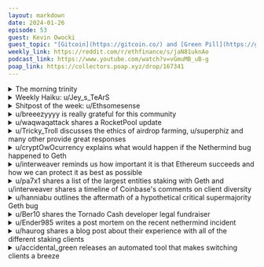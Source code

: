 ```yaml
---
layout: markdown
date: 2024-01-26
episode: 53
guest: Kevin Owocki
guest_topic: "[Gitcoin](https://gitcoin.co/) and [Green Pill](https://greenpill.network/), a network-society that exports regenerative digital infrastructure to the world"
weekly_link: https://reddit.com/r/ethfinance/s/jaN81uknAo
podcast_link: https://www.youtube.com/watch?v=vGmuMB_uB-g
poap_link: https://collectors.poap.xyz/drop/167341
---
```



<details markdown=1>
<summary>The morning trinity</summary>
[View on Reddit →](https://reddit.com/r/ethfinance/comments/1abbg8a/comment/kjme4jj/)

[u/djlywtf](https://reddit.com/u/djlywtf)

> Ethereum

[u/jaskidd05](https://reddit.com/u/jaskidd05)

> $2225

[u/UgotTrisomy21](https://reddit.com/u/UgotTrisomy21)

> 0.055

[u/usesbinkvideo](https://reddit.com/u/usesbinkvideo)

> 89,046 hodlers subscribed (+12)

[u/bagogel12](https://reddit.com/u/bagogel12)

> 497d since The Merge

</details>
<details markdown=1>
<summary>Weekly Haiku: u/Jey_s_TeArS</summary>
[View on Reddit →](https://reddit.com/r/ethfinance/comments/19cou8k/daily_general_discussion_january_22_2024/kj3hn40/)

*Seek consistency,*

*More client diversity,*

*Bring persistency.*

</details>
<details markdown=1>
<summary>Shitpost of the week: u/Ethsomesense</summary>
[View on Reddit →](https://reddit.com/r/ethfinance/comments/19bwkm1/daily_general_discussion_january_21_2024/kiv0jz1/)

When you were partying, I studied the blade. When you were having premarital sex, I mastered the blockchain. While you wasted your days on crypto twitter in pursuit of vanity, I farmed eigenlayer points. And now that the world is on fire and the soylana manlets are at the gate you have the audacity to come to me for airdrops.

</details>
<details markdown=1>
<summary>u/breeezyyyy is really grateful for this community</summary>
[View on Reddit →](https://reddit.com/r/ethfinance/comments/199j5zi/daily_general_discussion_january_18_2024/kife94h/)

Good Morning. I just wanted to say how truly grateful I am for this group from the bottom of my heart.

The folks in here are caring, sincere, curious, and hungry for the truth. In this world we live in, it's really a rarity to have this quality of human concentrated in one place.

Yesterday  I got hacked through my own fault and signed off-chain approval for  2 assets that were drained from my wallet.  This was my first time being scammed/hacked.

Somehow, they also managed to pay down a significant portion of my USDC debt \[huzzah!\] from my AAVE position by withdrawing/paying out to get my ETH- so it did not end up being completely catastrophic. I still don't fully understand what happened with this piece of the puzzle.

No less than 8-10 people reached out, offered help, pointed me in the right direction, and that means the world to me. I know I'm not getting the tokens back.

Last night I wrapped my head around what happened and tossed back a bunch of beers with friends in real life--nothing like joking about it to get over it mentally.

Just wanted to say thanks again to everyone in here that makes this such an amazing community.

</details>
<details markdown=1>
<summary>u/waqwaqattack shares a RocketPool update</summary>
[View on Reddit →](https://reddit.com/r/ethfinance/comments/19ac5xh/daily_general_discussion_january_19_2024/kiltktx/)

I'm here with a new Rocket Pool update!

A few weeks ago, I mentioned the process for new tokenomics had started. We were looking for (and still are, I guess) submissions, and [we got over 20](https://dao.rocketpool.net/t/call-for-reviewers-rapid-research-incubation/2631)! These range from changing collateral systems, new RPL rewards dynamics, MEV theft protections, and much more.

A new committee to analyze the submissions has been created with [5 members](https://dao.rocketpool.net/t/rapid-research-incubation-begins/2654). You're welcome to follow along (and provide feedback on the submissions if you are interested). There are three community members and two team members. They will inspect every submission, rank them, and make suggestions. This process is expected to take place over the next few weeks.

Next, it is likely the new tokenomics will be a blend of the outstanding submissions. We already have one community member [share ideas](https://github.com/Valdorff/rp-thoughts/blob/main/2023_11_rapid_research_incubator/overall_preference.md) on what they think the new tokenomics for Rocket Pool might look like. This is all still very early, though, and there are going to be many changes and suggestions in the coming weeks.

This whole process has been hugely exciting (for tokenomics nerds like me haha). I'll let you all know what the outstanding submissions were once we get some clarity on that and what direction the next steps will take.

</details>
<details markdown=1>
<summary>u/Tricky_Troll discusses the ethics of airdrop farming, u/superphiz and many other provide great responses</summary>
[View on Reddit →](https://reddit.com/r/ethfinance/comments/19b4wii/daily_general_discussion_january_20_2024/kipwmck/)

[u/Tricky_Troll](https://reddit.com/u/Tricky_Troll):

I’m curious as to people’s thoughts on the ethics of airdrop farming after a discussion I had deep in replies yesterday.

Firstly, I have two airdrop farming wallets. I try to stick to projects I like and not get too degenerate. This helps it feel legitimate to me as the original airdrop idea was to give shares and a stake in the platform out to the community. But two wallets? A true sybil resistant system would call me out for that and either penalise me or only reward me once. Is having two wallets being greedy? Maybe. Personally it feels like a rational balance between the following:

- Fighting airdrop farmers with dozens or hundreds of wallets who might be diluting my share.

- Not blatantly farming/sybil attacking the drop mechanism.

- Not spending too much mental and financial overhead speculating on something which may not happen.

On the other hand, to me, the idea of having a dozen wallets or more to farm an airdrop feels wrong. The developers will set a certain amount tokens to the community and if you game their mechanisms and qualify on 10 wallets, then you get 10 slices of the pie instead of 1. This adds 9 more slices to the pie than an anti-sybil minded developer would have ideally intended. Since this has no effect on the total number of tokens in the airdrop, your sybil wallets have eaten into the size of the slices of everyone else. In short, airdrop distributions are a zero sum game and more tokens for you means less for someone else.

Now I'm not trying to virtue signal or shame anyone for having 10 wallets. There's no ethical code about how much free money someone is entitled to. Furthermore, there is a justifiable and rational argument that since others are sybil attacking, you need to too. After all, you’re not eating into the average Joe’s piece of the pie, you’re eating into the faceless big airdrop farm in China with 1,000 wallets run by a computer program. At the end of the day, it is the developer’s job to ensure that the distribution is sybil resistant and makes it to the community and not the spammers.

This is in the same vein of human coordination problems we face with MEV — an arms race appears to capture economic value as no amount of virtue signalling and solo stalkers opting to build their own blocks will be enough coordination to stop rational actors from doing what makes the most economic sense. In fact, being virtuous just leaves more profit for the “bad” and less values driven actors. So with that said, does that make being virtuous and leaving more value on the table actively counter productive for our values? In the bigger picture, this is why we need things like proposer-builder separation. To remove as many of these mechanisms of value capture which involve some kind of arms race. This is because in these areas of competitive value capture, there is almost always a centralising force over time towards those who are the most successful and in some cases, the most brutal with their tactics (see block proposal timing games for the latest development here).

To get back on the original topic, why two wallets? I guess it's just the way I was raised to not be too greedy or selfish in a zero sum game. As I said above, I’d be taking more from someone else’s slice. But on the other hand, I’m not lost in an idealistic world. The rational side of my brain sees how the game theory plays out and says farm that airdrop and take a slice out of the big boys’ pie as they’d only spend the money on stupid things anyway. So here I am, somewhere in the middle. I’m definitely putting effort into farming airdrops and with 2 wallets, maybe taking a larger slice than I’m fairly entitled to. However, it is still less than I could get if I really wanted more.

All this is probably a similar reason to why I just want a house in the countryside somewhere and not a gazillion rental properties, a ferrari and a yacht. I would get very marginal enjoyment out of such fancy things and that marginal enjoyment nowhere near equates to the amount of good for others which those millions of dollars could do if they were put to more productive work. After all, spending money tells society where to put its effort. Collectively we get much more from feeding and housing people than we do from vroom vroom shiny car go fast. But still, even 90% of the world aren’t lucky enough to own their own home and live in a safe, stable, country. So at this rate I’ll likely be getting a bigger slice than I’d be fairly entitled to if the world’s resources were split evenly. But in the situation I have been fortunate enough to find myself in, I don’t feel overly greedy and I hope that’s good enough.

Anyway, thanks for reading me share my thought process. I learned a bit just trying to articulate this. So let me know, where do you lie on the scale of [u/Superphiz](https://reddit.com/u/superphiz) to hyper-capitalist rational actor? Or what are your thoughts on any of the above. In the end this discussion covered way more than I thought it would.

---

[View on Reddit →](https://reddit.com/r/ethfinance/comments/19b4wii/daily_general_discussion_january_20_2024/kiqdeel/)

[u/superphiz](https://reddit.com/u/superphiz):

No flowery preamble because my wife is demanding that I get in the shower for a day trip. I do adore you in so many ways tricky, and I'm honored that you consider my positions and our alignment. Here are too many bullet points that will definitely make me late for the shower.

1. I don't want anyone to exaggerate my wholesomeness and assume that I am too "good" to airdrop farm or use multiple accounts. I definitely have and will continue to use multiple accounts if it appears that those mundane actions will increase my qualifications for an airdrop.

2. In general, I see airdrops differently than other people. I don't typically view airdrops as a benefit to the end recipient, but as a combination of a VC liquidity tool, or an engagement farming technique that allows startups to more easily create a case to VC for additional funding or valuation. I guess what I'm trying to say is that you're probably not abusing the airdrop, but in most cases I think the airdrop is taking advantage of you by farming you. They're trying to pump key metrics through farming user activities, this lets them prove to VC that their platform really is worth funding.

3. My recent pushback against points is along this vein - if you're farming away for imaginary points but startups are using your metrics as proof of success to VC, then there's a good chance you're just straight up being abused. Do you know what VC likes even MORE than users who exert little outflow on a startup? FREE users. If a startup can generate a ton of activity for ZERO cost AND have a rabid user base, they're going to win big. I really adore big winners, but I want those winners to be good products, not just good incentive farmers.

4. I'm really just encouraging people to take their own farming to the next level by engaging intelligently with projects that they like rather than being mindless zombies jumping through hoops. I don't know why, or if it even makes sense, it's just where I'm at right now.

5. I feel like EVERYONE thinks I'm targeting eigenlayer, and I'm not. I have hesitancy about Eigenlayer because of its impact on the security layer, and I accept it as a natural evolution of our space. I have no intention or desire to target them for their airdrop mechanism, other than to say, farming for points can be risky and create a house of cards in certain cases.

6. Regarding the greed issue (ferraris and yachts), I definitely align with you - I want to carve out a fair share and leave enough pie for others, but that doesn't mean I'm some kind of altruistic monk. I DO enjoy the benefits of wealth and I do hope to continue building wealth, but it's true that I take a more socialistic approach than many others. I feel like if we build Ethereum to be super powerful and valuable, then we will also benefit from that value; but if all of us focus on greed and extraction now, everyone will suffer in the long run. I prefer to think of cryptocurrency as a nascent project that has 1000x growth potential (platform, not price) if we foster healthy growth, or it can have a quick death if everyone extracts without regenerating.

7. Finally, I want to remind everyone that value and wealth are represented by more than money. Money is fun, but money is only useful when it's used in an environment where it can bring you benefit. As a worst case scenario, money was useless in the stone age because it couldn't bring benefit. I have a real belief that if we bring blockchain developments to fruition, then the entire world will have access to more benefit. NFTs are a horrible (but useful) example of this. Prior to blockchains, you could have billions of dollars, but still no access to NFTs. Money could not provide that benefit because blockchains hadn't been developed to the extent that they were possible. There are MANY other developments that will be possible in the future if we continue developing this technology, and when we do, our money will be even more useful than it is today because we'll have access to more value from it through blockchain developments.

</details>
<details markdown=1>
<summary>u/cryptOwOcurrency explains what would happen if the Nethermind bug happened to Geth</summary>
[View on Reddit →](https://reddit.com/r/ethfinance/comments/19bwkm1/daily_general_discussion_january_21_2024/kiyi5lo/)

Assumptions:

* You are running a single validator
* A bug causes one client to fork (like we saw today with nethermind)
* Geth is a supermajority client (>66%), nethermind is a minority client (<33%), as is currently the case
* No bailout (just for illustration purposes)

If a Nethermind fork happens (this is what actually happened today):

* Geth stakers continue with no losses
* Nethermind stakers lose an amount of ETH equal to 2x how long it takes for them to get back online (if you're offline for 3 hours, you lose 6 hours of rewards - that's 3 hours of attestation penalties or "negative rewards", plus that same 3 hours of opportunity cost where you weren't earning the usual rewards)

If a Geth fork happens (exactly like what happened today, but just swap geth and nethermind):

* Nethermind stakers continue with no losses
* Geth stakers finalize a bugged fork and get "stuck". The canonical chain stops finalizing. Inactivity leak for geth stakers starts slow at first, then accelerates. Extrapolating from /u/hanniabu's [twitter post](https://twitter.com/hanni_abu/status/1743361243790922069), you lose 28 ETH of your 32 ETH.

**TL;DR:** Stake with nethermind, a nethermind bug causes you to lose 0.0005 ETH. Stake with geth, a geth bug causes you to lose 28 ETH.

Disclaimer, this is all to the best of my knowledge and I don't consider myself to be an expert in this.

</details>
<details markdown=1>
<summary>u/interweaver reminds us how important it is that Ethereum succeeds and how we can protect it as best as possible</summary>
[View on Reddit →](https://reddit.com/r/ethfinance/comments/19bwkm1/daily_general_discussion_january_21_2024/kiyfnvq/)

Perfection is an illusion.

No software is perfect.

When a system is built on a software monoculture, it *will* inevitably fail when that critical software inevitably fails.

When a system is built on a diverse polyculture of software, it becomes resilient enough to not fail overall when any particular piece of supporting software fails.

Ethereum is too important to fail. It's too important to the future of money and the internet, too important in the fight against Moloch, and too important to the inhabitants of a world that is becoming more and more centralized as time goes on.

If I were on the side of Moloch, if I were going to attack Ethereum, I would do exactly what a sophisticated attacker might indeed be doing: releasing blocks designed to give minority clients issues, in the hope that people would be scared back onto Geth, in hopes of shutting down the nascent polyculture that its proponents have been desperately trying to cultivate before it's too late. 

I would tell people that it's much more important to avoid the possibility of a few hours of downtime once or twice a year than it is to avoid the permanent destruction of the chain's Lindy and legitimacy.

You all *know* Ethereum is too important to fail. Of those of you running nodes or especially staking, most have done the responsible thing and run minority clients. 

Don't let anyone scare you into switching back into the supermajority. Don't let the occasional minor hiccups distract you from the looming impact of the supermajority bug asteroid that we're desperately trying to divert from its path towards planet Ethereum before it's too late. 

Embrace the fact that no software is perfect, and that helping run Ethereum will *always* mean the possibility of unexpected adventures, no matter what software you run. But it's your choice whether those adventures will be a fun afternoon resyncing your execution client in the good company of your fellow client users, or a less fun loss of every single Ether you staked, while the community fractures around you and all of our dreams for a better, more decentralized future lie in tatters around us. 

Choose wisely.

</details>
<details markdown=1>
<summary>u/pa7x1 shares a list of the largest entities staking with Geth and u/interweaver shares a timeline of Coinbase's comments on client diversity</summary>
[View on Reddit →](https://reddit.com/r/ethfinance/comments/19cou8k/daily_general_discussion_january_22_2024/kj39iro/)

[u/pa7x1](https://reddit.com/u/pa7x1):

Here is a list of some node operators with a lot of ETH staked using Geth. The easiest way to fix the EL client diversity issue is to knock on their doors and let them know why it matters. If you are staking with them, be aware that your stake is at risk if a bug in Geth would cause a mass slashing. You should unstake with them and let them know why you are doing so.

I have added client teams staking with Lido in there because I find it particularly problematic that they do not lead the charge of client diversity with their example. Them more than anyone should be aware of the risks.

Operator | Total ETH Staked | Estimated Geth usage
---|---|----
Coinbase | 4400000| 100%
Kraken | 860000 | 100%
Binance | 1000000 | 100%
Nethermind | 10000 | 68%
Prysmatic Labs | 10000 | 100%
Consensys | 10000 | 100%
Sigma Prime | 10000 | 70%
Kiln (Lido) | 10000 | 100%
Kiln (non-Lido) | 790000 | 100%?
Allnodes | 700000 | 100%
Bitcoin Suisse | 550000 | 100%
Stakefish | 370000 | 100%

These guys together represent 1/3 of all ETH staked. If the do something about it the problem is gone.

Sources:

<https://app.hex.tech/8dedcd99-17f4-49d8-944e-4857a355b90a/app/3f7d6967-3ef6-4e69-8f7b-d02d903f045b/latest>

<https://dune.com/hildobby/eth2-staking>

<https://execution-diversity.info/>

<https://www.stakingrewards.com/provider/allnodes>

---

[View on Reddit →](https://reddit.com/r/ethfinance/comments/19cou8k/daily_general_discussion_january_22_2024/kj3yfjw/)

[u/interweaver](https://reddit.com/u/interweaver):

Just to recap Coinbase's public statements about execution client diversity (to my knowledge):

**Viktor Bunin**, head of the Protocol Operations team at Coinbase Cloud (Coinbase's staking infrastructure provider), May 31st, 2022:

> [Thank you and yes, we're looking at supporting other execution clients :)](https://nitter.net/ViktorBunin/status/1531705767476199425)

**Will Robinson**, VP of Engineering, December 9th, 2023:

> We do care.
> 
> Thank you for the push. Ethereum's client diversity is one of the most striking manifestations of its commitment to decentralization.
> 
> [I don't have a firm commitment to share today, but please know that we hear you, and we're working on it.](https://nitter.net/willrobinson23/status/1733371599670432237)

**Jesse Pollak**, creator of Base and Head of Protocols, December 12th, 2023:

> [i hear you - lots of internal conversations ongoing. appreciate your patience as we work through it!](https://nitter.net/jessepollak/status/1734652300348829836)

**Viktor Bunin** again, December 12th, 2023:

> [Thanks! We're looking into it, but nothing to share at this time.](https://nitter.net/ViktorBunin/status/1734656810806825320)

**Will Robinson** again, January 2nd, 2024:

> [We're going to do it. Timeline is still TBD. I want to under-promise and over-deliver. :-)](https://nitter.net/willrobinson23/status/1742211630342299822)

**Ben Rodriguez**, Senior Protocol Specialist, today:

> [Hi! I’m a Protocol Specialist here. I have been pushing for this and we are actively pursuing it.](https://nitter.net/0xb17z/status/1749425525624303890)

> [And that we're actively pursuing another execution client](https://nitter.net/0xb17z/status/1749434352608383096)

And now **Brian Armstrong**, CEO, today:

> [Taking a look](https://nitter.net/brian_armstrong/status/1749552489509392696)

</details>
<details markdown=1>
<summary>u/hanniabu outlines the aftermath of a hypothetical critical supermajority Geth bug</summary>
[View on Reddit →](https://reddit.com/r/ethfinance/comments/19cou8k/daily_general_discussion_january_22_2024/kj2ciz8/)

Catostrphic.

* Losses would be \~$50 Billion
* \~690,000 validators would experience a \~32 ETH slash
* That's \~22,000,000 or \~18% of supply getting wiped out
* Many entities will need to close shop
* The social layer would split
* We may see a contentious fork where all the service providers running Geth try to use USDC and infrastructure providers to legitimize that chain
* Trust in Ethereum would be destroyed

</details>
<details markdown=1>
<summary>u/Ber10 shares the Tornado Cash developer legal fundraiser</summary>
[View on Reddit →](https://reddit.com/r/ethfinance/comments/19dhkux/daily_general_discussion_january_23_2024/kj5vsdt/)

2 tornado cash devs that got in legal trouble are looking for donations

[https://twitter.com/rstormsf/status/1749490246000238942](https://twitter.com/rstormsf/status/1749490246000238942)

links to:

[https://wewantjusticedao.org/](https://wewantjusticedao.org/)

and then to:

You can donate Eth and get an NFT.

[https://juicebox.money/@free-pertsev-and-storm](https://juicebox.money/@free-pertsev-and-storm)

Alternatively Go fund me or directly through justicedao.

The precedent set in that legal case might have a significant impact on the future of ethereum. 

I dont see any Monero/Zcash donations so far. But maybe that wouldnt be in their best interest anyway.

</details>
<details markdown=1>
<summary>u/Ender985 writes a post mortem on the recent nethermind incident</summary>
[View on Reddit →](https://reddit.com/r/ethfinance/comments/19dhkux/daily_general_discussion_january_23_2024/kj6bxbc/)

I wanted to write a small post-mortem on the Nethermind incident, as a small solo staker.

Nethermind started having problems around block 19056922. Block sync became more infrequent than usual, there were some missed attestations, but the node somehow kept up. Finally, 1h and 50 minutes later, Nethermind started reporting "No incoming messages from the consensus client that is required for sync" and Prysm "Execution client is not syncinc", effectively putting the node offline (let's call this T+0).

I became aware of the issue at about T+45min. Tried restarting the services at T+50min, but quickly found out that this did not resolve the issue. After that, I checked if Eth prices had crashed to see if the whole blockchain had been attacked and brought down, but saw no price action. Then I went on discord, and found out that this was a Nethermind-specific issue.

After reading that a full resync might solve the issue, I rebooted Nethermind into a fresh data dir at T+1h20min, to begin the process. I was shocked to find that at T+2h23min the node was already submitting attestations, only 1h and 3 minutes after starting the sync from scratch. The first time I did this a number of months ago, it took more than 10 hours to get to this point. The node was not fully operational yet (I think block proposals would still have failed), but at least I was back attesting the network.

At around this time the Nethermind team announced that a fix was released (at T+1h40min apparently), but it took a while for the ubuntu repo to propagate the last version. My node was already attesting, so I was in no rush to update. About 1h later, I applied the fix, reverted back to the old database, and the node was fully online again.

In total, the attestation downtime made each validator earn 0.0007 eth less that it would have in normal operating conditions. This comes up to $1.57 per validator at today's prices, quite literally pocket change. Of course a missed block would have meant a much larger missed cost, but the chances of getting a block within the downtime window were quite low.

All in all, the issue was identified and fixed by the Nethermind devs incredibly quickly for a Sunday evening, and only caused a few hours of downtime. If anything, the speed of the fix only gave me more confidence on the Nethermind team, now that I've seen them working under fire. True, if I had been running geth I would have avoided this incident, but if I'd been running geth and there was a similar incident with that client I'd probably have lost most of my eth.

</details>
<details markdown=1>
<summary>u/haurog shares a blog post about their experience with all of the different staking clients</summary>
[View on Reddit →](https://reddit.com/r/ethfinance/comments/19ea76a/daily_general_discussion_january_24_2024/kjbkocf/)

A few weeks ago a wrote a blog post about my experience with the various execution and consensus clients as a solo staker and the small differences they have. I never shared it here. It grew out of a longer message I wrote on the gnosis chain discord and it was well received there. It is a personal view so I am definitely missing a few angles, but hopefully there is no wrong information in there. If you think something could/should be improved, please let me know. I wrote it shortly before the Besu bug, so nothing about the recent bugs is discussed. I am still debating if I should add a short section about the bugs, but at the moment I leave it like that.

<https://hackmd.io/@haurog/HkS3VqhVa>

</details>
<details markdown=1>
<summary>u/accidental_green releases an automated tool that makes switching clients a breeze</summary>
[View on Reddit →](https://reddit.com/r/ethfinance/comments/19ea76a/daily_general_discussion_january_24_2024/kjdd7zb/)

In pursuit of client diversity, I simplified the open source [client-switcher](https://github.com/accidental-green/client-switcher) and removed any code that wasn't absolutely necessary.

It's now a basic Python script of 439 lines that does the following:

**1) Prompt user for inputs and validate inputs:**  

- Select Ethereum network (mainnet, goerli, sepolia, holesky)  
- Select Execution Client to REMOVE (geth, besu, nethermind, none)  
- Select Execution Client to INSTALL (geth, besu, nethermind, none)

**2) Remove old client and install new client**  
**3) Create new service files, reload daemon, print final results**

That's it! Same process as Somer's guides just simplified and automated. The switch takes 5 minutes with validators attesting again in \~2 hours (nethermind).

There's a CLI (terminal) and GUI version to fit various setups and preferences.

It's all open source, so you can check [github](https://github.com/accidental-green/client-switcher) or [ethstaker](https://reddit.com/user/accidental_green/comments/19ekqqh/simple_client_switcher/) to view detailed images and review the code.

I'm working to get it audited asap, but any help in the meantime is appreciated.

</details>
